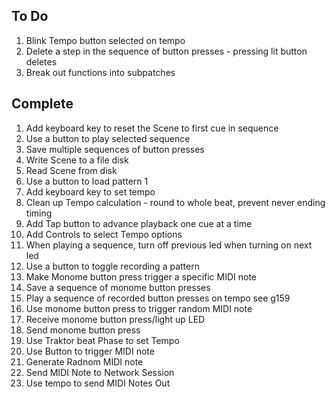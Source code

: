 ## To Do ##

1. Blink Tempo button selected on tempo
1. Delete a  step in the sequence of button presses - pressing lit button deletes
1. Break out functions into subpatches

## Complete ##

1. Add keyboard key to reset the Scene to first cue in sequence
1. Use a button to play selected sequence
1. Save multiple sequences of button presses
1. Write Scene to a file disk
1. Read Scene from disk
1. Use a button to load pattern 1
1. Add keyboard key to set tempo
1. Clean up Tempo calculation - round to whole beat, prevent never ending timing
1. Add Tap button to advance playback one cue at a time
1. Add Controls to select Tempo options
1. When playing a sequence, turn off previous led when turning on next led
1. Use a button to toggle recording a pattern
1. Make Monome button press trigger a specific MIDI note
1. Save a sequence of monome button presses
1. Play a sequence of recorded button presses on tempo see g159
1. Use monome button press to trigger random MIDI note
1. Receive monome button press/light up LED
1. Send monome button press
1. Use Traktor beat Phase to set Tempo
1. Use Button to trigger MIDI note
1. Generate Radnom MIDI note
1. Send MIDI Note to Network Session
1. Use tempo to send MIDI Notes Out
